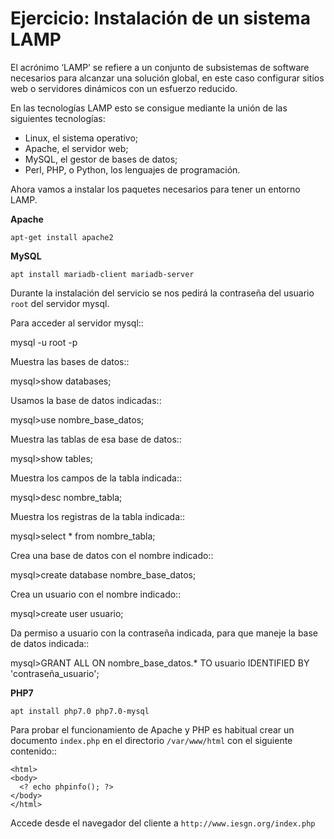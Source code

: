 # Ejercicio: Instalación de un sistema LAMP

El acrónimo ‘LAMP’ se refiere a un conjunto de subsistemas de software necesarios para alcanzar una solución global, en este caso configurar sitios web o servidores dinámicos con un esfuerzo reducido.

En las tecnologías LAMP esto se consigue mediante la unión de las siguientes tecnologías:

* Linux, el sistema operativo;
* Apache, el servidor web;
* MySQL, el gestor de bases de datos;
* Perl, PHP, o Python, los lenguajes de programación.

Ahora vamos a instalar los paquetes necesarios para tener un entorno LAMP.

**Apache**

  ``apt-get install apache2``

**MySQL**

  ``apt install mariadb-client mariadb-server``

Durante la instalación del servicio se nos pedirá la contraseña del usuario ``root`` del servidor mysql.

Para acceder al servidor mysql::

  mysql -u root -p

Muestra las bases de datos::

  mysql>show databases; 

Usamos la base de datos indicadas::

  mysql>use nombre_base_datos; 

Muestra las tablas de esa base de datos::

  mysql>show tables; 

Muestra los campos de la tabla indicada::

  mysql>desc nombre_tabla; 

Muestra los registras de la tabla indicada::

  mysql>select * from nombre_tabla; 

Crea una base de datos con el nombre indicado::

  mysql>create database nombre_base_datos;

Crea un usuario con el nombre indicado::

  mysql>create user usuario; 

Da permiso a usuario con la contraseña indicada, para que maneje la base de datos indicada::

  mysql>GRANT ALL ON nombre_base_datos.* TO usuario IDENTIFIED BY 'contraseña_usuario'; 

**PHP7**

  ``apt install php7.0 php7.0-mysql``

Para probar el funcionamiento de Apache y PHP es habitual crear un documento ``index.php`` en el directorio ``/var/www/html`` con el siguiente contenido::

    <html>
    <body>
      <? echo phpinfo(); ?>
    </body>
    </html>

Accede desde el navegador del cliente a ``http://www.iesgn.org/index.php``


